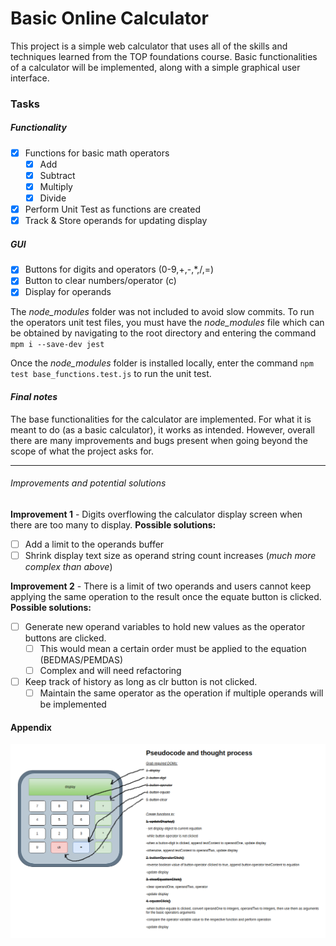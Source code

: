 # Basic Online Calculator
This project is a simple web calculator that uses all of the skills and techniques learned from the TOP foundations course. Basic functionalities of a calculator will be implemented, along with a simple graphical user interface.

### Tasks
##### Functionality
- [x] Functions for basic math operators
  - [x] Add
  - [x] Subtract
  - [x] Multiply
  - [x] Divide
- [x] Perform Unit Test as functions are created
- [x] Track & Store operands for updating display
  
##### GUI
- [x] Buttons for digits and operators (0-9,+,-,*,/,=)
- [x] Button to clear numbers/operator (c)
- [x] Display for operands

The *node_modules* folder was not included to avoid slow commits. To run the operators unit test files, you must have the *node_modules* file which can be obtained by navigating to the root directory and entering the command ```mpm i --save-dev jest```

Once the *node_modules* folder is installed locally, enter the command ```npm test base_functions.test.js``` to run the unit test.

#### *Final notes*
The base functionalities for the calculator are implemented. For what it is meant to do (as a basic calculator), it works as intended. However, overall there are many improvements and bugs present when going beyond the scope of what the project asks for.

---
###### *Improvements and potential solutions*
**Improvement 1** - Digits overflowing the calculator display screen when there are too many to display.
**Possible solutions:**
- [ ] Add a limit to the operands buffer
- [ ] Shrink display text size as operand string count increases (*much more complex than above*)

**Improvement 2** - There is a limit of two operands and users cannot keep applying the same operation to the result once the equate button is clicked.
**Possible solutions:**
- [ ] Generate new operand variables to hold new values as the operator buttons are clicked.
  - [ ] This would mean a certain order must be applied to the equation (BEDMAS/PEMDAS)
  - [ ] Complex and will need refactoring
- [ ] Keep track of history as long as clr button is not clicked.
  - [ ] Maintain the same operator as the operation if multiple operands will be implemented

#### Appendix
![Screenshot of the initial calculator GUI along with bullet points of my early pseudocode and thought process. This was made using app.diagrams.net](images/project_online_basic_calculator.png)